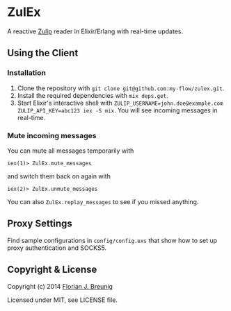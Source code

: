 ZulEx
=====

A reactive [Zulip](https://zulip.com) reader in Elixir/Erlang with real-time updates.


## Using the Client

### Installation

1. Clone the repository with `git clone git@github.com:my-flow/zulex.git`.
2. Install the required dependencies with `mix deps.get`.
3. Start Elixir's interactive shell with `ZULIP_USERNAME=john.doe@example.com ZULIP_API_KEY=abc123 iex -S mix`. You will see incoming messages in real-time.


### Mute incoming messages
You can mute all messages temporarily with

```
iex(1)> ZulEx.mute_messages
```

and switch them back on again with

```
iex(2)> ZulEx.unmute_messages
```

You can also `ZulEx.replay_messages` to see if you missed anything.


## Proxy Settings
Find sample configurations in `config/config.exs` that show how to set up proxy authentication and SOCKS5.


## Copyright & License

Copyright (c) 2014 [Florian J. Breunig](http://www.my-flow.com)

Licensed under MIT, see LICENSE file.
